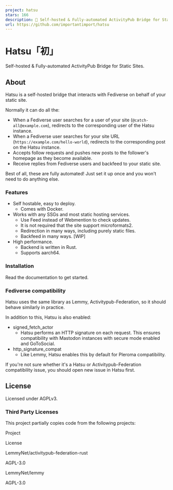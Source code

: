 ```yaml
---
project: hatsu
stars: 166
description: 🩵 Self-hosted & Fully-automated ActivityPub Bridge for Static Sites.
url: https://github.com/importantimport/hatsu
---
```


Hatsu「初」
========

Self-hosted & Fully-automated ActivityPub Bridge for Static Sites.

About
-----

Hatsu is a self-hosted bridge that interacts with Fediverse on behalf of your static site.

Normally it can do all the:

-   When a Fediverse user searches for a user of your site (`@catch-all@example.com`), redirects to the corresponding user of the Hatsu instance.
-   When a Fediverse user searches for your site URL (`https://example.com/hello-world`), redirects to the corresponding post on the Hatsu instance.
-   Accepts follow requests and pushes new posts to the follower's homepage as they become available.
-   Receive replies from Fediverse users and backfeed to your static site.

Best of all, these are fully automated! Just set it up once and you won't need to do anything else.

### Features

-   Self hostable, easy to deploy.
    -   Comes with Docker.
-   Works with any SSGs and most static hosting services.
    -   Use Feed instead of Webmention to check updates.
    -   It is not required that the site support microformats2.
    -   Redirection in many ways, including purely static files.
    -   Backfeed in many ways. \[WIP\]
-   High performance.
    -   Backend is written in Rust.
    -   Supports aarch64.

### Installation

Read the documentation to get started.

### Fediverse compatibility

Hatsu uses the same library as Lemmy, Activitypub-Federation, so it should behave similarly in practice.

In addition to this, Hatsu is also enabled:

-   signed\_fetch\_actor
    -   Hatsu performs an HTTP signature on each request. This ensures compatibility with Mastodon instances with secure mode enabled and GoToSocial.
-   http\_signature\_compat
    -   Like Lemmy, Hatsu enables this by default for Pleroma compatibility.

If you're not sure whether it's a Hatsu or Activitypub-Federation compatibility issue, you should open new issue in Hatsu first.

License
-------

Licensed under AGPLv3.

### Third Party Licenses

This project partially copies code from the following projects:

Project

License

LemmyNet/activitypub-federation-rust

AGPL-3.0

LemmyNet/lemmy

AGPL-3.0
